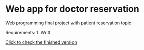 # Web app for doctor reservation
<p>Web programming final project with patient reservation topic</p>
Requirements:
1. Writt
<p><a href="https://github.com/zaRizk7/reservasi-pasien-klinik/tree/siap-submit">Click to check the finished version</a></p>
